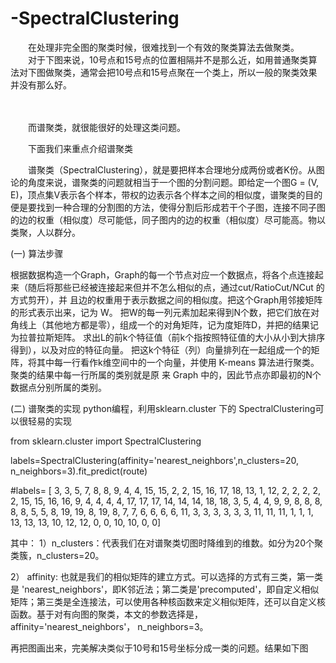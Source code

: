 # -SpectralClustering
　　在处理非完全图的聚类时候，很难找到一个有效的聚类算法去做聚类。
　　对于下图来说，10号点和15号点的位置相隔并不是那么近，如用普通聚类算法对下图做聚类，通常会把10号点和15号点聚在一个类上，所以一般的聚类效果并没有那么好。

　　

　　而谱聚类，就很能很好的处理这类问题。　　
  
　　下面我们来重点介绍谱聚类
  
　　谱聚类（SpectralClustering），就是要把样本合理地分成两份或者K份。从图论的角度来说，谱聚类的问题就相当于一个图的分割问题。即给定一个图G = (V, E)，顶点集V表示各个样本，带权的边表示各个样本之间的相似度，谱聚类的目的便是要找到一种合理的分割图的方法，使得分割后形成若干个子图，连接不同子图的边的权重（相似度）尽可能低，同子图内的边的权重（相似度）尽可能高。物以类聚，人以群分。

(一) 算法步骤

  根据数据构造一个Graph，Graph的每一个节点对应一个数据点，将各个点连接起来（随后将那些已经被连接起来但并不怎么相似的点，通过cut/RatioCut/NCut 的方式剪开），并  且边的权重用于表示数据之间的相似度。把这个Graph用邻接矩阵的形式表示出来，记为 W。
 把W的每一列元素加起来得到N个数，把它们放在对角线上（其他地方都是零），组成一个的对角矩阵，记为度矩阵D，并把的结果记为拉普拉斯矩阵。
 求出L的前k个特征值（前k个指按照特征值的大小从小到大排序得到），以及对应的特征向量。
 把这k个特征（列）向量排列在一起组成一个的矩阵，将其中每一行看作k维空间中的一个向量，并使用 K-means 算法进行聚类。聚类的结果中每一行所属的类别就是原  来 Graph 中的，因此节点亦即最初的N个数据点分别所属的类别。
 

(二) 谱聚类的实现
python编程，利用sklearn.cluster 下的 SpectralClustering可以很轻易的实现

from sklearn.cluster import SpectralClustering

labels=SpectralClustering(affinity='nearest_neighbors',n_clusters=20, n_neighbors=3).fit_predict(route)

#labels=
[ 3,  3,  5,  7,  8,  8,  9,  4,  4, 15, 15,  2,  2, 15, 16, 17, 18,
 13,  1, 12,  2,  2,  2,  2,  2, 15, 15, 16, 16,  9,  4,  4,  4,  4,
 17, 17, 17, 14, 14, 14, 18, 18,  3,  5,  4,  4,  9,  9,  8,  8,  8,
  8,  8,  5,  5,  8, 19, 19,  8, 19,  8,  7,  7,  6,  6,  6,  6, 11,
  3,  3,  3,  3,  3,  3, 11, 11, 11,  1,  1,  1, 13, 13, 13, 10, 12,
 12,  0,  0, 10, 10,  0,  0]


其中：
1）n_clusters：代表我们在对谱聚类切图时降维到的维数。如分为20个聚类簇，n_clusters=20。

2） affinity: 也就是我们的相似矩阵的建立方式。可以选择的方式有三类，第一类是 'nearest_neighbors'，即K邻近法；第二类是'precomputed'，即自定义相似矩阵；第三类是全连接法，可以使用各种核函数来定义相似矩阵，还可以自定义核函数。基于对有向图的聚类，本文的参数选择是，affinity='nearest_neighbors'， n_neighbors=3。


再把图画出来，完美解决类似于10号和15号坐标分成一类的问题。结果如下图




